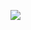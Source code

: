 ![]([https://pbs.twimg.com/media/Fx1FUorXwAAEVlX?format=png&name=360x360](https://cdn.discordapp.com/attachments/292527415941398528/1115124148507787336/IMG_9580.GIF))
